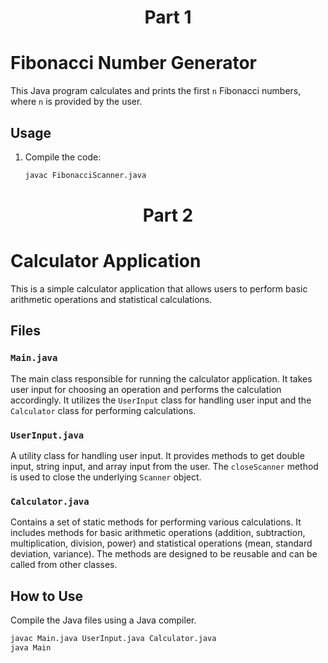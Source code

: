 <h1><center>Part 1</center></h1>

# Fibonacci Number Generator

This Java program calculates and prints the first `n` Fibonacci numbers, where `n` is provided by the user.

## Usage

1. Compile the code:
   ```bash
   javac FibonacciScanner.java

<h1><center>Part 2</center></h1>

# Calculator Application

This is a simple calculator application that allows users to perform basic arithmetic operations and statistical calculations.

## Files

### `Main.java`

The main class responsible for running the calculator application. It takes user input for choosing an operation and performs the calculation accordingly. It utilizes the `UserInput` class for handling user input and the `Calculator` class for performing calculations.

### `UserInput.java`

A utility class for handling user input. It provides methods to get double input, string input, and array input from the user. The `closeScanner` method is used to close the underlying `Scanner` object.

### `Calculator.java`

Contains a set of static methods for performing various calculations. It includes methods for basic arithmetic operations (addition, subtraction, multiplication, division, power) and statistical operations (mean, standard deviation, variance). The methods are designed to be reusable and can be called from other classes.

## How to Use

Compile the Java files using a Java compiler.

   ```bash
   javac Main.java UserInput.java Calculator.java
   java Main